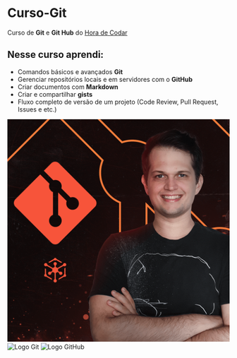 # Curso-Git

Curso de **Git** e **Git Hub** do [Hora de Codar](htpps://horadecodar.com.br)

## Nesse curso aprendi:

* Comandos básicos e avançados **Git**
* Gerenciar repositórios locais e em servidores com o **GitHub**
* Criar documentos com **Markdown**
* Criar e compartilhar **gists**
* Fluxo completo de versão de um projeto (Code Review, Pull Request, Issues e etc.)

![Curso Git](img/curso-git-hora-de-codar.png)
![Logo Git](https://git-scm.com/images/logos/downloads/Git-Icon-1788C.png)
![Logo GitHub](https://cdn-icons-png.flaticon.com/512/25/25231.png)
